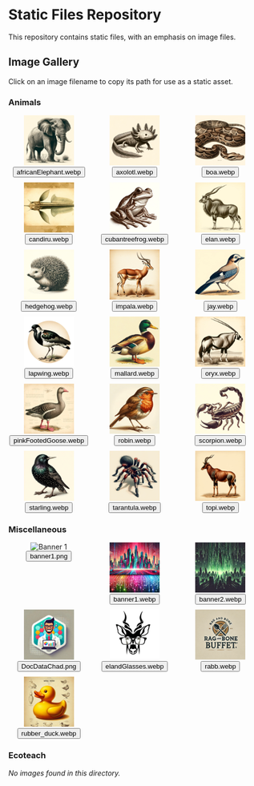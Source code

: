 # Static Files Repository

This repository contains static files, with an emphasis on image files.

## Image Gallery

Click on an image filename to copy its path for use as a static asset.

### Animals

<div style="display: grid; grid-template-columns: repeat(auto-fill, minmax(150px, 1fr)); gap: 10px;">
  <div style="text-align: center">
    <img src="img/animals/africanElephant.webp" alt="African Elephant" width="100" height="100" style="object-fit: cover;">
    <div>
      <button onclick="navigator.clipboard.writeText('img/animals/africanElephant.webp')">
        africanElephant.webp
      </button>
    </div>
  </div>
  <div style="text-align: center">
    <img src="img/animals/axolotl.webp" alt="Axolotl" width="100" height="100" style="object-fit: cover;">
    <div>
      <button onclick="navigator.clipboard.writeText('img/animals/axolotl.webp')">
        axolotl.webp
      </button>
    </div>
  </div>
  <div style="text-align: center">
    <img src="img/animals/boa.webp" alt="Boa" width="100" height="100" style="object-fit: cover;">
    <div>
      <button onclick="navigator.clipboard.writeText('img/animals/boa.webp')">
        boa.webp
      </button>
    </div>
  </div>
  <div style="text-align: center">
    <img src="img/animals/candiru.webp" alt="Candiru" width="100" height="100" style="object-fit: cover;">
    <div>
      <button onclick="navigator.clipboard.writeText('img/animals/candiru.webp')">
        candiru.webp
      </button>
    </div>
  </div>
  <div style="text-align: center">
    <img src="img/animals/cubantreefrog.webp" alt="Cuban Tree Frog" width="100" height="100" style="object-fit: cover;">
    <div>
      <button onclick="navigator.clipboard.writeText('img/animals/cubantreefrog.webp')">
        cubantreefrog.webp
      </button>
    </div>
  </div>
  <div style="text-align: center">
    <img src="img/animals/elan.webp" alt="Elan" width="100" height="100" style="object-fit: cover;">
    <div>
      <button onclick="navigator.clipboard.writeText('img/animals/elan.webp')">
        elan.webp
      </button>
    </div>
  </div>
  <div style="text-align: center">
    <img src="img/animals/hedgehog.webp" alt="Hedgehog" width="100" height="100" style="object-fit: cover;">
    <div>
      <button onclick="navigator.clipboard.writeText('img/animals/hedgehog.webp')">
        hedgehog.webp
      </button>
    </div>
  </div>
  <div style="text-align: center">
    <img src="img/animals/impala.webp" alt="Impala" width="100" height="100" style="object-fit: cover;">
    <div>
      <button onclick="navigator.clipboard.writeText('img/animals/impala.webp')">
        impala.webp
      </button>
    </div>
  </div>
  <div style="text-align: center">
    <img src="img/animals/jay.webp" alt="Jay" width="100" height="100" style="object-fit: cover;">
    <div>
      <button onclick="navigator.clipboard.writeText('img/animals/jay.webp')">
        jay.webp
      </button>
    </div>
  </div>
  <div style="text-align: center">
    <img src="img/animals/lapwing.webp" alt="Lapwing" width="100" height="100" style="object-fit: cover;">
    <div>
      <button onclick="navigator.clipboard.writeText('img/animals/lapwing.webp')">
        lapwing.webp
      </button>
    </div>
  </div>
  <div style="text-align: center">
    <img src="img/animals/mallard.webp" alt="Mallard" width="100" height="100" style="object-fit: cover;">
    <div>
      <button onclick="navigator.clipboard.writeText('img/animals/mallard.webp')">
        mallard.webp
      </button>
    </div>
  </div>
  <div style="text-align: center">
    <img src="img/animals/oryx.webp" alt="Oryx" width="100" height="100" style="object-fit: cover;">
    <div>
      <button onclick="navigator.clipboard.writeText('img/animals/oryx.webp')">
        oryx.webp
      </button>
    </div>
  </div>
  <div style="text-align: center">
    <img src="img/animals/pinkFootedGoose.webp" alt="Pink Footed Goose" width="100" height="100" style="object-fit: cover;">
    <div>
      <button onclick="navigator.clipboard.writeText('img/animals/pinkFootedGoose.webp')">
        pinkFootedGoose.webp
      </button>
    </div>
  </div>
  <div style="text-align: center">
    <img src="img/animals/robin.webp" alt="Robin" width="100" height="100" style="object-fit: cover;">
    <div>
      <button onclick="navigator.clipboard.writeText('img/animals/robin.webp')">
        robin.webp
      </button>
    </div>
  </div>
  <div style="text-align: center">
    <img src="img/animals/scorpion.webp" alt="Scorpion" width="100" height="100" style="object-fit: cover;">
    <div>
      <button onclick="navigator.clipboard.writeText('img/animals/scorpion.webp')">
        scorpion.webp
      </button>
    </div>
  </div>
  <div style="text-align: center">
    <img src="img/animals/starling.webp" alt="Starling" width="100" height="100" style="object-fit: cover;">
    <div>
      <button onclick="navigator.clipboard.writeText('img/animals/starling.webp')">
        starling.webp
      </button>
    </div>
  </div>
  <div style="text-align: center">
    <img src="img/animals/tarantula.webp" alt="Tarantula" width="100" height="100" style="object-fit: cover;">
    <div>
      <button onclick="navigator.clipboard.writeText('img/animals/tarantula.webp')">
        tarantula.webp
      </button>
    </div>
  </div>
  <div style="text-align: center">
    <img src="img/animals/topi.webp" alt="Topi" width="100" height="100" style="object-fit: cover;">
    <div>
      <button onclick="navigator.clipboard.writeText('img/animals/topi.webp')">
        topi.webp
      </button>
    </div>
  </div>
</div>

### Miscellaneous

<div style="display: grid; grid-template-columns: repeat(auto-fill, minmax(150px, 1fr)); gap: 10px;">
  <div style="text-align: center">
    <img src="img/misc/banner1.png" alt="Banner 1" width="100" height="100" style="object-fit: cover;">
    <div>
      <button onclick="navigator.clipboard.writeText('img/misc/banner1.png')">
        banner1.png
      </button>
    </div>
  </div>
  <div style="text-align: center">
    <img src="img/misc/banner1.webp" alt="Banner 1" width="100" height="100" style="object-fit: cover;">
    <div>
      <button onclick="navigator.clipboard.writeText('img/misc/banner1.webp')">
        banner1.webp
      </button>
    </div>
  </div>
  <div style="text-align: center">
    <img src="img/misc/banner2.webp" alt="Banner 2" width="100" height="100" style="object-fit: cover;">
    <div>
      <button onclick="navigator.clipboard.writeText('img/misc/banner2.webp')">
        banner2.webp
      </button>
    </div>
  </div>
  <div style="text-align: center">
    <img src="img/misc/DocDataChad.png" alt="Doc Data Chad" width="100" height="100" style="object-fit: cover;">
    <div>
      <button onclick="navigator.clipboard.writeText('img/misc/DocDataChad.png')">
        DocDataChad.png
      </button>
    </div>
  </div>
  <div style="text-align: center">
    <img src="img/misc/elandGlasses.webp" alt="Eland with Glasses" width="100" height="100" style="object-fit: cover;">
    <div>
      <button onclick="navigator.clipboard.writeText('img/misc/elandGlasses.webp')">
        elandGlasses.webp
      </button>
    </div>
  </div>
  <div style="text-align: center">
    <img src="img/misc/rabb.webp" alt="Rabb" width="100" height="100" style="object-fit: cover;">
    <div>
      <button onclick="navigator.clipboard.writeText('img/misc/rabb.webp')">
        rabb.webp
      </button>
    </div>
  </div>
  <div style="text-align: center">
    <img src="img/misc/rubber_duck.webp" alt="Rubber Duck" width="100" height="100" style="object-fit: cover;">
    <div>
      <button onclick="navigator.clipboard.writeText('img/misc/rubber_duck.webp')">
        rubber_duck.webp
      </button>
    </div>
  </div>
</div>

### Ecoteach

*No images found in this directory.*

